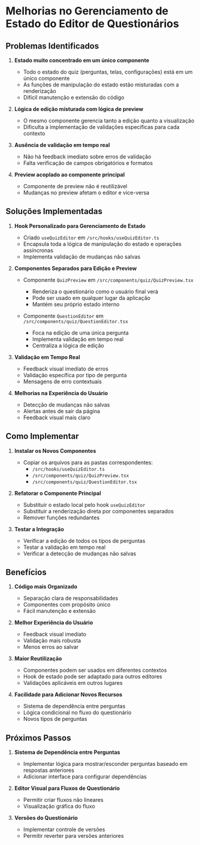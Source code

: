 # Melhorias no Gerenciamento de Estado do Editor de Questionários

## Problemas Identificados

1. **Estado muito concentrado em um único componente**
   - Todo o estado do quiz (perguntas, telas, configurações) está em um único componente
   - As funções de manipulação do estado estão misturadas com a renderização
   - Difícil manutenção e extensão do código

2. **Lógica de edição misturada com lógica de preview**
   - O mesmo componente gerencia tanto a edição quanto a visualização
   - Dificulta a implementação de validações específicas para cada contexto

3. **Ausência de validação em tempo real**
   - Não há feedback imediato sobre erros de validação
   - Falta verificação de campos obrigatórios e formatos

4. **Preview acoplado ao componente principal**
   - Componente de preview não é reutilizável
   - Mudanças no preview afetam o editor e vice-versa

## Soluções Implementadas

1. **Hook Personalizado para Gerenciamento de Estado**
   - Criado `useQuizEditor` em `/src/hooks/useQuizEditor.ts`
   - Encapsula toda a lógica de manipulação do estado e operações assíncronas
   - Implementa validação de mudanças não salvas

2. **Componentes Separados para Edição e Preview**
   - Componente `QuizPreview` em `/src/components/quiz/QuizPreview.tsx`
     - Renderiza o questionário como o usuário final verá
     - Pode ser usado em qualquer lugar da aplicação
     - Mantém seu próprio estado interno
   
   - Componente `QuestionEditor` em `/src/components/quiz/QuestionEditor.tsx`
     - Foca na edição de uma única pergunta
     - Implementa validação em tempo real
     - Centraliza a lógica de edição

3. **Validação em Tempo Real**
   - Feedback visual imediato de erros
   - Validação específica por tipo de pergunta
   - Mensagens de erro contextuais

4. **Melhorias na Experiência do Usuário**
   - Detecção de mudanças não salvas
   - Alertas antes de sair da página
   - Feedback visual mais claro

## Como Implementar

1. **Instalar os Novos Componentes**
   - Copiar os arquivos para as pastas correspondentes:
     - `/src/hooks/useQuizEditor.ts`
     - `/src/components/quiz/QuizPreview.tsx`
     - `/src/components/quiz/QuestionEditor.tsx`

2. **Refatorar o Componente Principal**
   - Substituir o estado local pelo hook `useQuizEditor`
   - Substituir a renderização direta por componentes separados
   - Remover funções redundantes

3. **Testar a Integração**
   - Verificar a edição de todos os tipos de perguntas
   - Testar a validação em tempo real
   - Verificar a detecção de mudanças não salvas

## Benefícios

1. **Código mais Organizado**
   - Separação clara de responsabilidades
   - Componentes com propósito único
   - Fácil manutenção e extensão

2. **Melhor Experiência do Usuário**
   - Feedback visual imediato
   - Validação mais robusta
   - Menos erros ao salvar

3. **Maior Reutilização**
   - Componentes podem ser usados em diferentes contextos
   - Hook de estado pode ser adaptado para outros editores
   - Validações aplicáveis em outros lugares

4. **Facilidade para Adicionar Novos Recursos**
   - Sistema de dependência entre perguntas
   - Lógica condicional no fluxo do questionário
   - Novos tipos de perguntas

## Próximos Passos

1. **Sistema de Dependência entre Perguntas**
   - Implementar lógica para mostrar/esconder perguntas baseado em respostas anteriores
   - Adicionar interface para configurar dependências

2. **Editor Visual para Fluxos de Questionário**
   - Permitir criar fluxos não lineares
   - Visualização gráfica do fluxo

3. **Versões do Questionário**
   - Implementar controle de versões
   - Permitir reverter para versões anteriores 